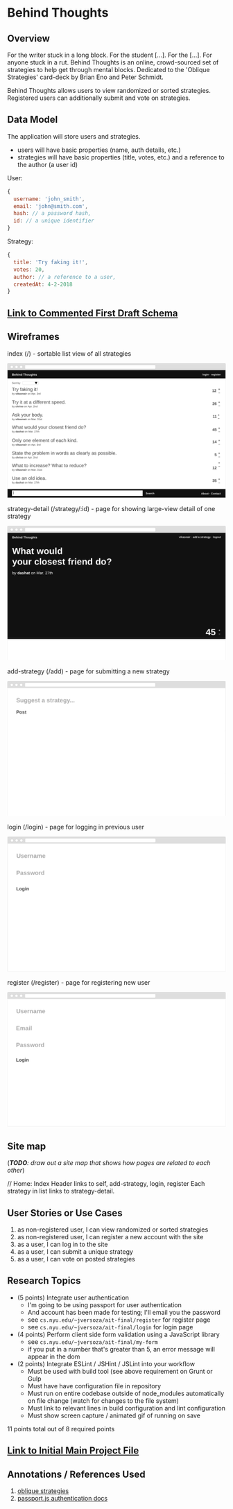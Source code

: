 # Behind Thoughts

## Overview

For the writer stuck in a long block. For the student [...]. For the [...]. For anyone stuck in a rut. Behind Thoughts is an online, crowd-sourced set of strategies to help get through mental blocks. Dedicated to the 'Oblique Strategies' card-deck by Brian Eno and Peter Schmidt.

Behind Thoughts allows users to view randomized or sorted strategies. Registered users can additionally submit and vote on strategies.

## Data Model

The application will store users and strategies.

* users will have basic properties (name, auth details, etc.)
* strategies will have basic properties (title, votes, etc.) and a reference to the author (a user id)

User:

```javascript
{
  username: 'john_smith',
  email: 'john@smith.com',
  hash: // a password hash,
  id: // a unique identifier
}
```

Strategy:

```javascript
{
  title: 'Try faking it!',
  votes: 20,
  author: // a reference to a user,
  createdAt: 4-2-2018
}
```


## [Link to Commented First Draft Schema](src/db.js)

## Wireframes

index (/) - sortable list view of all strategies

![index](documentation/index.png)

strategy-detail (/strategy/:id) - page for showing large-view detail of one strategy

![strategy-detail](documentation/strategy-detail.png)

add-strategy (/add) - page for submitting a new strategy

![add-strategy](documentation/add-strategy.png)

login (/login) - page for logging in previous user

![login](documentation/login.png)

register (/register) - page for registering new user

![register](documentation/register.png)

## Site map

(___TODO__: draw out a site map that shows how pages are related to each other_)

// Home: Index
Header links to self, add-strategy, login, register
Each strategy in list links to strategy-detail.

## User Stories or Use Cases

1. as non-registered user, I can view randomized or sorted strategies
2. as non-registered user, I can register a new account with the site
3. as a user, I can log in to the site
4. as a user, I can submit a unique strategy
5. as a user, I can vote on posted strategies

## Research Topics

* (5 points) Integrate user authentication
  * I'm going to be using passport for user authentication
  * And account has been made for testing; I'll email you the password
  * see <code>cs.nyu.edu/~jversoza/ait-final/register</code> for register page
  * see <code>cs.nyu.edu/~jversoza/ait-final/login</code> for login page
* (4 points) Perform client side form validation using a JavaScript library
  * see <code>cs.nyu.edu/~jversoza/ait-final/my-form</code>
  * if you put in a number that's greater than 5, an error message will appear in the dom
* (2 points) Integrate ESLint / JSHint / JSLint into your workflow
  * Must be used with build tool (see above requirement on Grunt or Gulp
  * Must have have configuration file in repository
  * Must run on entire codebase outside of node_modules automatically on file change (watch for changes to the file system)
  * Must link to relevant lines in build configuration and lint configuration
  * Must show screen capture / animated gif of running on save

11 points total out of 8 required points

## [Link to Initial Main Project File](src/app.js) 

## Annotations / References Used

1. [oblique strategies](https://en.wikipedia.org/wiki/Oblique_Strategies)
2. [passport.js authentication docs](http://passportjs.org/docs)
